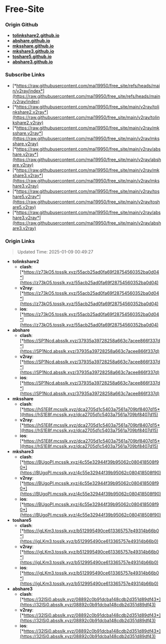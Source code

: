 # Free-Site

### Origin Github

- [**tolinkshare2.github.io**](https://github.com/tolinkshare2/tolinkshare2.github.io)
- [**abshare.github.io**](https://github.com/abshare/abshare.github.io)
- [**mksshare.github.io**](https://github.com/mksshare/mksshare.github.io)
- [**mkshare3.github.io**](https://github.com/mkshare3/mkshare3.github.io)
- [**toshare5.github.io**](https://github.com/toshare5/toshare5.github.io)
- [**abshare3.github.io**](https://github.com/abshare3/abshare3.github.io)

### Subscribe Links

- [*https://raw.githubusercontent.com/mai19950/free_site/refs/heads/main/v2ray/index*](https://raw.githubusercontent.com/mai19950/free_site/refs/heads/main/v2ray/index)
- [*https://raw.githubusercontent.com/mai19950/free_site/main/v2ray/tolinkshare2.v2ray*](https://raw.githubusercontent.com/mai19950/free_site/main/v2ray/tolinkshare2.v2ray)
- [*https://raw.githubusercontent.com/mai19950/free_site/main/v2ray/mksshare.v2ray*](https://raw.githubusercontent.com/mai19950/free_site/main/v2ray/mksshare.v2ray)
- [*https://raw.githubusercontent.com/mai19950/free_site/main/v2ray/abshare.v2ray*](https://raw.githubusercontent.com/mai19950/free_site/main/v2ray/abshare.v2ray)
- [*https://raw.githubusercontent.com/mai19950/free_site/main/v2ray/mkshare3.v2ray*](https://raw.githubusercontent.com/mai19950/free_site/main/v2ray/mkshare3.v2ray)
- [*https://raw.githubusercontent.com/mai19950/free_site/main/v2ray/toshare5.v2ray*](https://raw.githubusercontent.com/mai19950/free_site/main/v2ray/toshare5.v2ray)
- [*https://raw.githubusercontent.com/mai19950/free_site/main/v2ray/abshare3.v2ray*](https://raw.githubusercontent.com/mai19950/free_site/main/v2ray/abshare3.v2ray)

### Origin Links

> Updated Time: 2025-01-09 00:49:27

- **tolinkshare2**
  - **clash**: [*https://z73kO5.tosslk.xyz/55acb25ad0fa69f28754560352ba0d04*](https://z73kO5.tosslk.xyz/55acb25ad0fa69f28754560352ba0d04)
  - **v2ray**: [*https://z73kO5.tosslk.xyz/55acb25ad0fa69f28754560352ba0d04*](https://z73kO5.tosslk.xyz/55acb25ad0fa69f28754560352ba0d04)
  - **ios**: [*https://z73kO5.tosslk.xyz/55acb25ad0fa69f28754560352ba0d04*](https://z73kO5.tosslk.xyz/55acb25ad0fa69f28754560352ba0d04)
- **abshare**
  - **clash**: [*https://SP1Ncd.absslk.xyz/37935a39728258a663c7acee866f337d*](https://SP1Ncd.absslk.xyz/37935a39728258a663c7acee866f337d)
  - **v2ray**: [*https://SP1Ncd.absslk.xyz/37935a39728258a663c7acee866f337d*](https://SP1Ncd.absslk.xyz/37935a39728258a663c7acee866f337d)
  - **ios**: [*https://SP1Ncd.absslk.xyz/37935a39728258a663c7acee866f337d*](https://SP1Ncd.absslk.xyz/37935a39728258a663c7acee866f337d)
- **mksshare**
  - **clash**: [*https://hS1E8f.mcsslk.xyz/dca2705d1c5403a7561a709bf8407d15*](https://hS1E8f.mcsslk.xyz/dca2705d1c5403a7561a709bf8407d15)
  - **v2ray**: [*https://hS1E8f.mcsslk.xyz/dca2705d1c5403a7561a709bf8407d15*](https://hS1E8f.mcsslk.xyz/dca2705d1c5403a7561a709bf8407d15)
  - **ios**: [*https://hS1E8f.mcsslk.xyz/dca2705d1c5403a7561a709bf8407d15*](https://hS1E8f.mcsslk.xyz/dca2705d1c5403a7561a709bf8407d15)
- **mkshare3**
  - **clash**: [*https://BUgoPI.mcsslk.xyz/4c55e32944f39b95062c080418508f90*](https://BUgoPI.mcsslk.xyz/4c55e32944f39b95062c080418508f90)
  - **v2ray**: [*https://BUgoPI.mcsslk.xyz/4c55e32944f39b95062c080418508f90*](https://BUgoPI.mcsslk.xyz/4c55e32944f39b95062c080418508f90)
  - **ios**: [*https://BUgoPI.mcsslk.xyz/4c55e32944f39b95062c080418508f90*](https://BUgoPI.mcsslk.xyz/4c55e32944f39b95062c080418508f90)
- **toshare5**
  - **clash**: [*https://jgLKm3.tosslk.xyz/b512995490ce613365757e49314b66b0*](https://jgLKm3.tosslk.xyz/b512995490ce613365757e49314b66b0)
  - **v2ray**: [*https://jgLKm3.tosslk.xyz/b512995490ce613365757e49314b66b0*](https://jgLKm3.tosslk.xyz/b512995490ce613365757e49314b66b0)
  - **ios**: [*https://jgLKm3.tosslk.xyz/b512995490ce613365757e49314b66b0*](https://jgLKm3.tosslk.xyz/b512995490ce613365757e49314b66b0)
- **abshare3**
  - **clash**: [*https://32lSi0.absslk.xyz/08892c0b91dcba148cdb2d351d89df43*](https://32lSi0.absslk.xyz/08892c0b91dcba148cdb2d351d89df43)
  - **v2ray**: [*https://32lSi0.absslk.xyz/08892c0b91dcba148cdb2d351d89df43*](https://32lSi0.absslk.xyz/08892c0b91dcba148cdb2d351d89df43)
  - **ios**: [*https://32lSi0.absslk.xyz/08892c0b91dcba148cdb2d351d89df43*](https://32lSi0.absslk.xyz/08892c0b91dcba148cdb2d351d89df43)
